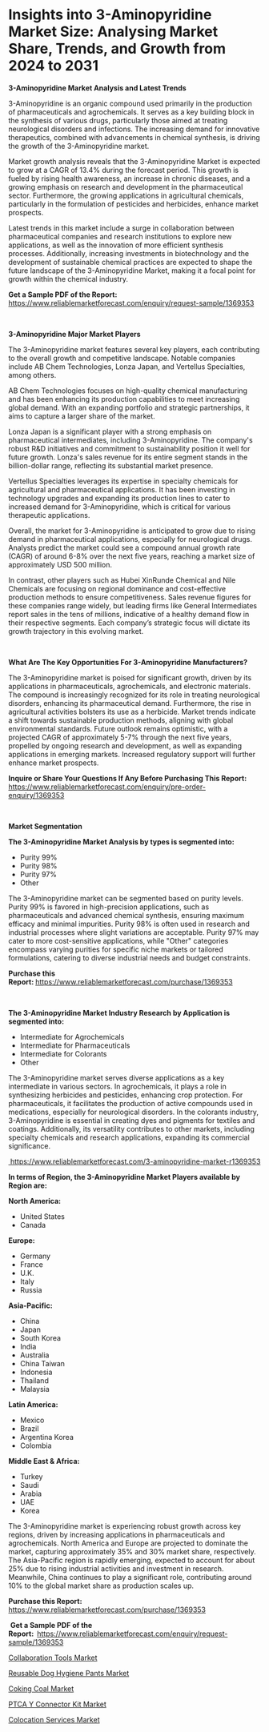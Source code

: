 <p><h1>Insights into 3-Aminopyridine Market Size: Analysing Market Share, Trends, and Growth from 2024 to 2031</h1></p><p><strong>3-Aminopyridine Market Analysis and Latest Trends</strong></p>
<p><p>3-Aminopyridine is an organic compound used primarily in the production of pharmaceuticals and agrochemicals. It serves as a key building block in the synthesis of various drugs, particularly those aimed at treating neurological disorders and infections. The increasing demand for innovative therapeutics, combined with advancements in chemical synthesis, is driving the growth of the 3-Aminopyridine market.</p><p>Market growth analysis reveals that the 3-Aminopyridine Market is expected to grow at a CAGR of 13.4% during the forecast period. This growth is fueled by rising health awareness, an increase in chronic diseases, and a growing emphasis on research and development in the pharmaceutical sector. Furthermore, the growing applications in agricultural chemicals, particularly in the formulation of pesticides and herbicides, enhance market prospects.</p><p>Latest trends in this market include a surge in collaboration between pharmaceutical companies and research institutions to explore new applications, as well as the innovation of more efficient synthesis processes. Additionally, increasing investments in biotechnology and the development of sustainable chemical practices are expected to shape the future landscape of the 3-Aminopyridine Market, making it a focal point for growth within the chemical industry.</p></p>
<p><strong>Get a Sample PDF of the Report:&nbsp;</strong> <a href="https://www.reliablemarketforecast.com/enquiry/request-sample/1369353?utm_campaign=1129&utm_medium=2&utm_source=Github&utm_content=ia&utm_term=06122024&utm_id=3-aminopyridine">https://www.reliablemarketforecast.com/enquiry/request-sample/1369353</a></p>
<p>&nbsp;</p>
<p><strong>3-Aminopyridine Major Market Players</strong></p>
<p><p>The 3-Aminopyridine market features several key players, each contributing to the overall growth and competitive landscape. Notable companies include AB Chem Technologies, Lonza Japan, and Vertellus Specialties, among others.</p><p>AB Chem Technologies focuses on high-quality chemical manufacturing and has been enhancing its production capabilities to meet increasing global demand. With an expanding portfolio and strategic partnerships, it aims to capture a larger share of the market.</p><p>Lonza Japan is a significant player with a strong emphasis on pharmaceutical intermediates, including 3-Aminopyridine. The company's robust R&D initiatives and commitment to sustainability position it well for future growth. Lonza's sales revenue for its entire segment stands in the billion-dollar range, reflecting its substantial market presence.</p><p>Vertellus Specialties leverages its expertise in specialty chemicals for agricultural and pharmaceutical applications. It has been investing in technology upgrades and expanding its production lines to cater to increased demand for 3-Aminopyridine, which is critical for various therapeutic applications.</p><p>Overall, the market for 3-Aminopyridine is anticipated to grow due to rising demand in pharmaceutical applications, especially for neurological drugs. Analysts predict the market could see a compound annual growth rate (CAGR) of around 6-8% over the next five years, reaching a market size of approximately USD 500 million.</p><p>In contrast, other players such as Hubei XinRunde Chemical and Nile Chemicals are focusing on regional dominance and cost-effective production methods to ensure competitiveness. Sales revenue figures for these companies range widely, but leading firms like General Intermediates report sales in the tens of millions, indicative of a healthy demand flow in their respective segments. Each company’s strategic focus will dictate its growth trajectory in this evolving market.</p></p>
<p>&nbsp;</p>
<p><strong>What Are The Key Opportunities For 3-Aminopyridine Manufacturers?</strong></p>
<p><p>The 3-Aminopyridine market is poised for significant growth, driven by its applications in pharmaceuticals, agrochemicals, and electronic materials. The compound is increasingly recognized for its role in treating neurological disorders, enhancing its pharmaceutical demand. Furthermore, the rise in agricultural activities bolsters its use as a herbicide. Market trends indicate a shift towards sustainable production methods, aligning with global environmental standards. Future outlook remains optimistic, with a projected CAGR of approximately 5-7% through the next five years, propelled by ongoing research and development, as well as expanding applications in emerging markets. Increased regulatory support will further enhance market prospects.</p></p>
<p><strong>Inquire or Share Your Questions If Any Before Purchasing This Report:</strong> <a href="https://www.reliablemarketforecast.com/enquiry/pre-order-enquiry/1369353?utm_campaign=1129&utm_medium=2&utm_source=Github&utm_content=ia&utm_term=06122024&utm_id=3-aminopyridine">https://www.reliablemarketforecast.com/enquiry/pre-order-enquiry/1369353</a></p>
<p>&nbsp;</p>
<p><strong>Market Segmentation</strong></p>
<p><strong>The 3-Aminopyridine Market Analysis by types is segmented into:</strong></p>
<p><ul><li>Purity 99%</li><li>Purity 98%</li><li>Purity 97%</li><li>Other</li></ul></p>
<p><p>The 3-Aminopyridine market can be segmented based on purity levels. Purity 99% is favored in high-precision applications, such as pharmaceuticals and advanced chemical synthesis, ensuring maximum efficacy and minimal impurities. Purity 98% is often used in research and industrial processes where slight variations are acceptable. Purity 97% may cater to more cost-sensitive applications, while "Other" categories encompass varying purities for specific niche markets or tailored formulations, catering to diverse industrial needs and budget constraints.</p></p>
<p><strong>Purchase this Report:&nbsp;</strong><a href="https://www.reliablemarketforecast.com/purchase/1369353?utm_campaign=1129&utm_medium=2&utm_source=Github&utm_content=ia&utm_term=06122024&utm_id=3-aminopyridine">https://www.reliablemarketforecast.com/purchase/1369353</a></p>
<p>&nbsp;</p>
<p><strong>The 3-Aminopyridine Market Industry Research by Application is segmented into:</strong></p>
<p><ul><li>Intermediate for Agrochemicals</li><li>Intermediate for Pharmaceuticals</li><li>Intermediate for Colorants</li><li>Other</li></ul></p>
<p><p>The 3-Aminopyridine market serves diverse applications as a key intermediate in various sectors. In agrochemicals, it plays a role in synthesizing herbicides and pesticides, enhancing crop protection. For pharmaceuticals, it facilitates the production of active compounds used in medications, especially for neurological disorders. In the colorants industry, 3-Aminopyridine is essential in creating dyes and pigments for textiles and coatings. Additionally, its versatility contributes to other markets, including specialty chemicals and research applications, expanding its commercial significance.</p></p>
<p><a href="https://www.reliablemarketforecast.com/3-aminopyridine-market-r1369353?utm_campaign=1129&utm_medium=2&utm_source=Github&utm_content=ia&utm_term=06122024&utm_id=3-aminopyridine">&nbsp;https://www.reliablemarketforecast.com/3-aminopyridine-market-r1369353</a></p>
<p><strong>In terms of Region, the 3-Aminopyridine Market Players available by Region are:</strong></p>
<p>
    <p> <strong> North America: </strong>
        <ul>
            <li>United States</li>
            <li>Canada</li>
        </ul>
        </p> 
    <p> <strong> Europe: </strong>
        <ul>
            <li>Germany</li>
            <li>France</li>
            <li>U.K.</li>
            <li>Italy</li>
            <li>Russia</li>
        </ul>
        </p> 
    <p> <strong> Asia-Pacific: </strong>
        <ul>
            <li>China</li>
            <li>Japan</li>
            <li>South Korea</li>
            <li>India</li>
            <li>Australia</li>
            <li>China Taiwan</li>
            <li>Indonesia</li>
            <li>Thailand</li>
            <li>Malaysia</li>
        </ul>
        </p> 
    <p> <strong> Latin America: </strong>
        <ul>
            <li>Mexico</li>
            <li>Brazil</li>
            <li>Argentina Korea</li>
            <li>Colombia</li>
        </ul>
        </p> 
    <p> <strong> Middle East & Africa: </strong>
        <ul>
            <li>Turkey</li>
            <li>Saudi</li>
            <li>Arabia</li>
            <li>UAE</li>
            <li>Korea</li>
        </ul>
    </p>
    </p>
<p><p>The 3-Aminopyridine market is experiencing robust growth across key regions, driven by increasing applications in pharmaceuticals and agrochemicals. North America and Europe are projected to dominate the market, capturing approximately 35% and 30% market share, respectively. The Asia-Pacific region is rapidly emerging, expected to account for about 25% due to rising industrial activities and investment in research. Meanwhile, China continues to play a significant role, contributing around 10% to the global market share as production scales up.</p></p>
<p><strong>Purchase this Report: </strong><a href="https://www.reliablemarketforecast.com/purchase/1369353?utm_campaign=1129&utm_medium=2&utm_source=Github&utm_content=ia&utm_term=06122024&utm_id=3-aminopyridine">https://www.reliablemarketforecast.com/purchase/1369353</a></p>
<p>&nbsp;<strong>Get a Sample PDF of the Report:&nbsp;&nbsp;</strong><a href="https://www.reliablemarketforecast.com/enquiry/request-sample/1369353?utm_campaign=1129&utm_medium=2&utm_source=Github&utm_content=ia&utm_term=06122024&utm_id=3-aminopyridine">https://www.reliablemarketforecast.com/enquiry/request-sample/1369353</a></p>
<p><strong></strong></p>
<p><p><a href="https://www.linkedin.com/pulse/collaboration-tools-market-report-detailed-size-analysis-forecasted-029ze?utm_campaign=1129&utm_medium=2&utm_source=Github&utm_content=ia&utm_term=06122024&utm_id=3-aminopyridine">Collaboration Tools Market</a></p><p><a href="https://issuu.com/reportprime-2/docs/reusable-dog-hygiene-pants-market-size-2030.pptx?utm_campaign=1129&utm_medium=2&utm_source=Github&utm_content=ia&utm_term=06122024&utm_id=3-aminopyridine">Reusable Dog Hygiene Pants Market</a></p><p><a href="https://www.linkedin.com/pulse/future-trends-competition-coking-coal-market-projected-oroic?utm_campaign=1129&utm_medium=2&utm_source=Github&utm_content=ia&utm_term=06122024&utm_id=3-aminopyridine">Coking Coal Market</a></p><p><a href="https://issuu.com/reportprime-2/docs/ptca-y-connector-kit-market-size-2030.pptx?utm_campaign=1129&utm_medium=2&utm_source=Github&utm_content=ia&utm_term=06122024&utm_id=3-aminopyridine">PTCA Y Connector Kit Market</a></p><p><a href="https://www.linkedin.com/pulse/colocation-services-market-report-insights-from-industry-experts-3ecpe?utm_campaign=1129&utm_medium=2&utm_source=Github&utm_content=ia&utm_term=06122024&utm_id=3-aminopyridine">Colocation Services Market</a></p></p>